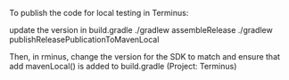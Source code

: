 To publish the code for local testing in Terminus:

update the version in build.gradle
./gradlew assembleRelease
./gradlew publishReleasePublicationToMavenLocal

Then, in rminus, change the version for the SDK to match and ensure that add mavenLocal() is added to build.gradle (Project: Terminus)